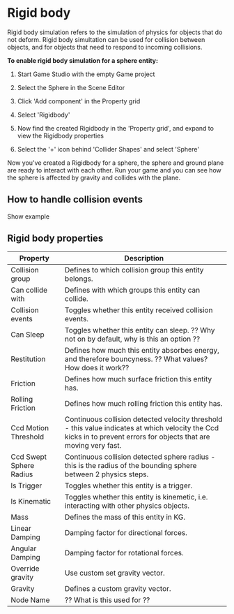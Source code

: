# Rigid body

Rigid body simulation refers to the simulation of physics for objects that do not deform. Rigid body simultation can be used for collision between objects, and for objects that need to respond to incoming collisions.

**To enable rigid body simulation for a sphere entity:**

1. Start Game Studio with the empty Game project

2. Select the Sphere in the Scene Editor

3. Click 'Add component' in the Property grid

4. Select 'Rigidbody'

5. Now find the created Rigidbody in the 'Property grid', and expand to view the Rigidbody properties

6. Select the '+' icon behind 'Collider Shapes' and select 'Sphere'

Now you've created a Rigidbody for a sphere, the sphere and ground plane are ready to interact with each other. Run your game and you can see how the sphere is affected by gravity and collides with the plane.

## How to handle collision events

Show example

## Rigid body properties

Property              | Description
----------------------|---------------------------------------------------------
Collision group       | Defines to which collision group this entity belongs.
Can collide with      | Defines with which groups this entity can collide.
Collision events      | Toggles whether this entity received collision events.
Can Sleep             | Toggles whether this entity can sleep. ?? Why not on by default, why is this an option ??
Restitution           | Defines how much this entity absorbes energy, and therefore bouncyness. ?? What values? How does it work??
Friction              | Defines how much surface friction this entity has.
Rolling Friction      | Defines how much rolling friction this entity has.
Ccd Motion Threshold  | Continuous collision detected velocity threshold - this value indicates at which velocity the Ccd kicks in to prevent errors for objects that are moving very fast.
Ccd Swept Sphere Radius | Continuous collision detected sphere radius - this is the radius of the bounding sphere between 2 physics steps.
Is Trigger            | Toggles whether this entity is a trigger.
Is Kinematic          | Toggles whether this entity is kinemetic, i.e. interacting with other physics objects.
Mass                  | Defines the mass of this entity in KG.
Linear Damping        | Damping factor for directional forces.
Angular Damping       | Damping factor for rotational forces.
Override gravity      | Use custom set gravity vector.
Gravity               | Defines a custom gravity vector.
Node Name             | ?? What is this used for ??
